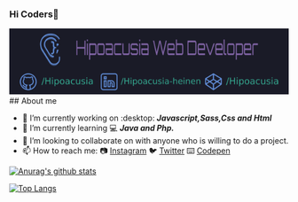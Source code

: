 ### Hi Coders👋

<span align="center">
  <img src="https://github.com/Hipoacusia/Hipoacusia/blob/main/bannergit.png?raw=true"/>
</span>
## About me

- 🔭 I’m currently working on :desktop: ***Javascript,Sass,Css and Html***
- 🌱 I’m currently learning :computer:  ***Java and Php.***
- 👯 I’m looking to collaborate on with anyone who is willing to do a project.
- 📫 How to reach me: :camera: [Instagram](https://www.instagram.com/heinenmiguel/) :bird: [Twitter](https://twitter.com/Miguel55712889) :keyboard: [Codepen](https://codepen.io/hipoacusia)

[![Anurag's github stats](https://github-readme-stats.vercel.app/api?username=Hipoacusia&show_icons=true&theme=tokyonight)](https://github.com/Hipoacusia/github-readme-stats)

[![Top Langs](https://github-readme-stats.vercel.app/api/top-langs/?username=Hipoacusia&show_icons=true&theme=tokyonight)](https://github.com/Hipoacusia/github-readme-stats)



